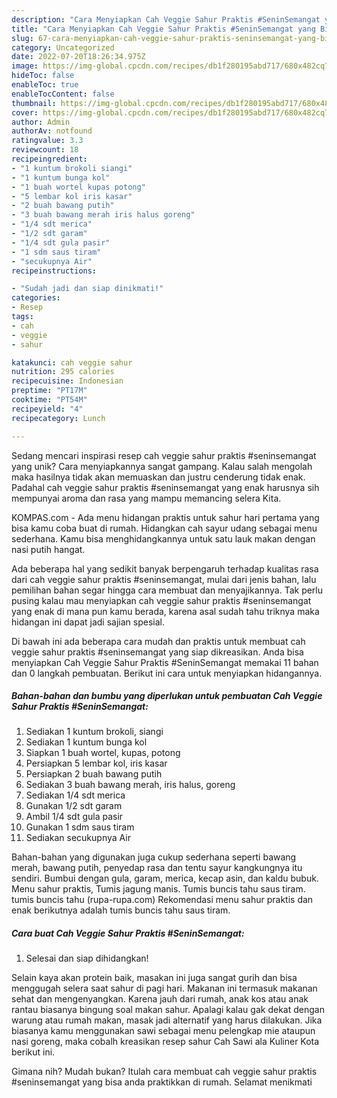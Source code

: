 ```yaml
---
description: "Cara Menyiapkan Cah Veggie Sahur Praktis #SeninSemangat yang Bisa Manjain Lidah"
title: "Cara Menyiapkan Cah Veggie Sahur Praktis #SeninSemangat yang Bisa Manjain Lidah"
slug: 67-cara-menyiapkan-cah-veggie-sahur-praktis-seninsemangat-yang-bisa-manjain-lidah
category: Uncategorized
date: 2022-07-20T18:26:34.975Z
image: https://img-global.cpcdn.com/recipes/db1f280195abd717/680x482cq70/cah-veggie-sahur-praktis-seninsemangat-foto-resep-utama.jpg
hideToc: false
enableToc: true
enableTocContent: false
thumbnail: https://img-global.cpcdn.com/recipes/db1f280195abd717/680x482cq70/cah-veggie-sahur-praktis-seninsemangat-foto-resep-utama.jpg
cover: https://img-global.cpcdn.com/recipes/db1f280195abd717/680x482cq70/cah-veggie-sahur-praktis-seninsemangat-foto-resep-utama.jpg
author: Admin
authorAv: notfound
ratingvalue: 3.3
reviewcount: 18
recipeingredient:
- "1 kuntum brokoli siangi"
- "1 kuntum bunga kol"
- "1 buah wortel kupas potong"
- "5 lembar kol iris kasar"
- "2 buah bawang putih"
- "3 buah bawang merah iris halus goreng"
- "1/4 sdt merica"
- "1/2 sdt garam"
- "1/4 sdt gula pasir"
- "1 sdm saus tiram"
- "secukupnya Air"
recipeinstructions:

- "Sudah jadi dan siap dinikmati!"
categories:
- Resep
tags:
- cah
- veggie
- sahur

katakunci: cah veggie sahur 
nutrition: 295 calories
recipecuisine: Indonesian
preptime: "PT17M"
cooktime: "PT54M"
recipeyield: "4"
recipecategory: Lunch

---
```





Sedang mencari inspirasi resep cah veggie sahur praktis #seninsemangat yang unik? Cara menyiapkannya sangat gampang. Kalau salah mengolah maka hasilnya tidak akan memuaskan dan justru cenderung tidak enak. Padahal cah veggie sahur praktis #seninsemangat yang enak harusnya sih mempunyai aroma dan rasa yang mampu memancing selera Kita.





KOMPAS.com - Ada menu hidangan praktis untuk sahur hari pertama yang bisa kamu coba buat di rumah. Hidangkan cah sayur udang sebagai menu sederhana. Kamu bisa menghidangkannya untuk satu lauk makan dengan nasi putih hangat.

Ada beberapa hal yang sedikit banyak berpengaruh terhadap kualitas rasa dari cah veggie sahur praktis #seninsemangat, mulai dari jenis bahan, lalu pemilihan bahan segar hingga cara membuat dan menyajikannya. Tak perlu pusing kalau mau menyiapkan cah veggie sahur praktis #seninsemangat yang enak di mana pun kamu berada, karena asal sudah tahu triknya maka hidangan ini dapat jadi sajian spesial.






Di bawah ini ada beberapa cara mudah dan praktis untuk membuat cah veggie sahur praktis #seninsemangat yang siap dikreasikan. Anda bisa menyiapkan Cah Veggie Sahur Praktis #SeninSemangat memakai 11 bahan dan 0 langkah pembuatan. Berikut ini cara untuk menyiapkan hidangannya.

<!--inarticleads1-->

##### Bahan-bahan dan bumbu yang diperlukan untuk pembuatan Cah Veggie Sahur Praktis #SeninSemangat:

1. Sediakan 1 kuntum brokoli, siangi
1. Sediakan 1 kuntum bunga kol
1. Siapkan 1 buah wortel, kupas, potong
1. Persiapkan 5 lembar kol, iris kasar
1. Persiapkan 2 buah bawang putih
1. Sediakan 3 buah bawang merah, iris halus, goreng
1. Sediakan 1/4 sdt merica
1. Gunakan 1/2 sdt garam
1. Ambil 1/4 sdt gula pasir
1. Gunakan 1 sdm saus tiram
1. Sediakan secukupnya Air


Bahan-bahan yang digunakan juga cukup sederhana seperti bawang merah, bawang putih, penyedap rasa dan tentu sayur kangkungnya itu sendiri. Bumbui dengan gula, garam, merica, kecap asin, dan kaldu bubuk. Menu sahur praktis, Tumis jagung manis. Tumis buncis tahu saus tiram. tumis buncis tahu (rupa-rupa.com) Rekomendasi menu sahur praktis dan enak berikutnya adalah tumis buncis tahu saus tiram. 

<!--inarticleads2-->

##### Cara buat Cah Veggie Sahur Praktis #SeninSemangat:


1. Selesai dan siap dihidangkan!

Selain kaya akan protein baik, masakan ini juga sangat gurih dan bisa menggugah selera saat sahur di pagi hari. Makanan ini termasuk makanan sehat dan mengenyangkan. Karena jauh dari rumah, anak kos atau anak rantau biasanya bingung soal makan sahur. Apalagi kalau gak dekat dengan warung atau rumah makan, masak jadi alternatif yang harus dilakukan. Jika biasanya kamu menggunakan sawi sebagai menu pelengkap mie ataupun nasi goreng, maka cobalh kreasikan resep sahur Cah Sawi ala Kuliner Kota berikut ini. 

Gimana nih? Mudah bukan? Itulah cara membuat cah veggie sahur praktis #seninsemangat yang bisa anda praktikkan di rumah. Selamat menikmati
